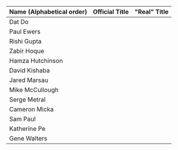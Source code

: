
| Name (Alphabetical order) |    Official Title    |    "Real" Title    |
|---------------------------|----------------------|--------------------|
|          Dat Do           |                      |                    |
|        Paul Ewers         |                      |                    |
|       Rishi Gupta         |                      |                    |
|       Zabir Hoque         |                      |                    |
|    Hamza Hutchinson       |                      |                    |
|      David Kishaba        |                      |                    |
|      Jared Marsau         |                      |                    |
|     Mike McCullough       |                      |                    |
|      Serge Metral         |                      |                    |
|     Cameron Micka         |                      |                    | 
|       Sam Paul            |                      |                    |
|      Katherine Pe         |                      |                    |
|      Gene Walters         |                      |                    |